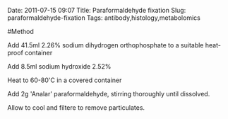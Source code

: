 Date: 2011-07-15 09:07
Title: Paraformaldehyde fixation
Slug: paraformaldehyde-fixation
Tags: antibody,histology,metabolomics





#Method

Add 41.5ml 2.26% sodium dihydrogen orthophosphate to a suitable heat-proof container



Add 8.5ml sodium hydroxide 2.52%



Heat to 60-80&#39;C in a covered container



Add 2g &#39;Analar&#39; paraformaldehyde, stirring thoroughly until dissolved.



Allow to cool and filtere to remove particulates.




